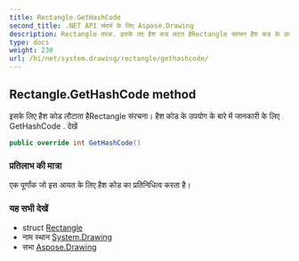 ```yaml
---
title: Rectangle.GetHashCode
second_title: .NET API संदर्भ के लिए Aspose.Drawing
description: Rectangle तरक. इसके लए हैश कड लटत हैRectangle संरचन हैश कड के उपयग के बरे में जनकर के लए GetHashCode . देखें
type: docs
weight: 230
url: /hi/net/system.drawing/rectangle/gethashcode/
---
```

## Rectangle.GetHashCode method

इसके लिए हैश कोड लौटाता हैRectangle संरचना। हैश कोड के उपयोग के बारे में जानकारी के लिए GetHashCode . देखें

```csharp
public override int GetHashCode()
```

### प्रतिलाभ की मात्रा

एक पूर्णांक जो इस आयत के लिए हैश कोड का प्रतिनिधित्व करता है।

### यह सभी देखें

* struct [Rectangle](../)
* नाम स्थान [System.Drawing](../../rectangle/)
* सभा [Aspose.Drawing](../../../)


